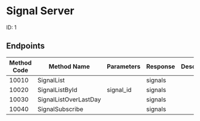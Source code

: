 # Signal Server

ID: 1

## Endpoints

|Method Code|Method Name|Parameters|Response|Description|
|-----------|-----------|----------|--------|-----------|
|10010|SignalList||signals||
|10020|SignalListById|signal_id|signals||
|10030|SignalListOverLastDay||signals||
|10040|SignalSubscribe||signals||